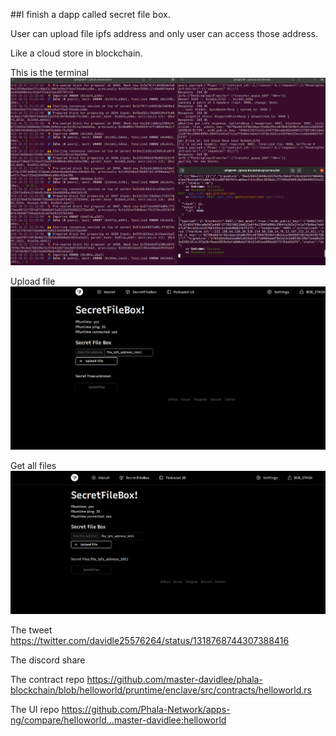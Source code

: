 ##I finish a dapp called secret file box.

User can upload file ipfs address and only user can access those address.

Like a cloud store in blockchain.

This is the terminal 
![img](https://github.com/master-davidlee/hello-world-by-polkadot/blob/main/my_first_confidential_contract/imgs/terminal.png)


Upload file
![img](https://github.com/master-davidlee/hello-world-by-polkadot/blob/main/my_first_confidential_contract/imgs/upload_file_ipfs.png)


Get all files
![img](https://github.com/master-davidlee/hello-world-by-polkadot/blob/main/my_first_confidential_contract/imgs/get_all_files.png)

The tweet
https://twitter.com/davidle25576264/status/1318768744307388416


The discord share



The contract repo
https://github.com/master-davidlee/phala-blockchain/blob/helloworld/pruntime/enclave/src/contracts/helloworld.rs

The UI repo
https://github.com/Phala-Network/apps-ng/compare/helloworld...master-davidlee:helloworld
